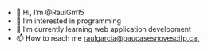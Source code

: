 - 👋 Hi, I’m @RaulGm15
- 👀 I’m interested in programming
- 🌱 I’m currently learning web application development  
- 📫 How to reach me raulgarcia@paucasesnovescifp.cat


<!---
RaulGm15/RaulGm15 is a ✨ special ✨ repository because its `README.md` (this file) appears on your GitHub profile.
You can click the Preview link to take a look at your changes.
--->

